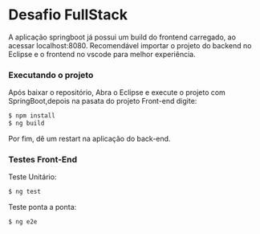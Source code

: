 # Desafio FullStack
A aplicação springboot já possui um build do frontend carregado, ao acessar localhost:8080. Recomendável importar o projeto do backend no Eclipse e o frontend no vscode para melhor experiência.

### Executando o projeto
Após baixar o repositório,
Abra o Eclipse e execute o projeto com SpringBoot,depois na pasata do projeto Front-end digite:
```sh
$ npm install
$ ng build
```
Por fim, dê um restart na aplicação do back-end.

### Testes Front-End
Teste Unitário: 
```sh
$ ng test
```
Teste ponta a ponta:
```sh
$ ng e2e
```
